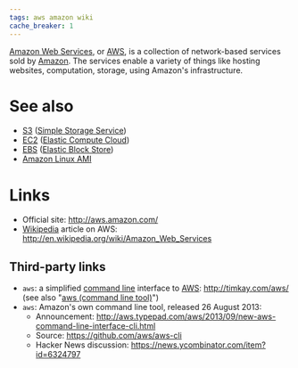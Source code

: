```yaml
---
tags: aws amazon wiki
cache_breaker: 1
---
```


[Amazon Web Services](/wiki/Amazon_Web_Services), or [AWS](/wiki/AWS), is a collection of network-based services sold by [Amazon](/wiki/Amazon). The services enable a variety of things like hosting websites, computation, storage, using Amazon's infrastructure.

# See also

-   [S3](/wiki/S3) ([Simple Storage Service](/wiki/Simple_Storage_Service))
-   [EC2](/wiki/EC2) ([Elastic Compute Cloud](/wiki/Elastic_Compute_Cloud))
-   [EBS](/wiki/EBS) ([Elastic Block Store](/wiki/Elastic_Block_Store))
-   [Amazon Linux AMI](/wiki/Amazon_Linux_AMI)

# Links

-   Official site: <http://aws.amazon.com/>
-   [Wikipedia](/wiki/Wikipedia) article on AWS: <http://en.wikipedia.org/wiki/Amazon_Web_Services>

## Third-party links

-   `aws`: a simplified [command line](/wiki/command_line) interface to [AWS](/wiki/AWS): <http://timkay.com/aws/> (see also "[aws (command line tool)](/wiki/aws_%28command_line_tool%29)")
-   `aws`: Amazon's own command line tool, released 26 August 2013:
    -   Announcement: <http://aws.typepad.com/aws/2013/09/new-aws-command-line-interface-cli.html>
    -   Source: <https://github.com/aws/aws-cli>
    -   Hacker News discussion: <https://news.ycombinator.com/item?id=6324797>

